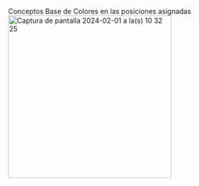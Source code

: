 
Conceptos Base de Colores en las posiciones asignadas
<img width="333" alt="Captura de pantalla 2024-02-01 a la(s) 10 32 25" src="https://github.com/honorianos/Fundamentals/assets/38480730/a22373f9-2e91-4283-8e6a-864ca1f1f67d">
